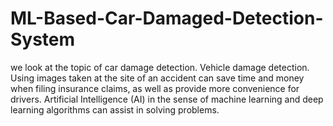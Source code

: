 # ML-Based-Car-Damaged-Detection-System
we look at the topic of car damage detection. Vehicle damage detection. Using images taken at the site of an accident can save time and money when filing insurance claims, as well as provide more convenience for drivers. Artificial Intelligence (AI) in the sense of machine learning and deep learning algorithms can assist in solving problems. 
